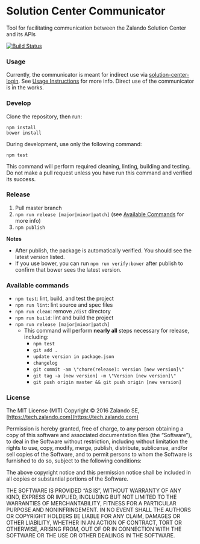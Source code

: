# Solution Center Communicator
Tool for facilitating communication between the Zalando Solution Center and its APIs

[![Build Status](https://travis-ci.org/zalando-incubator/solution-center-communicator.svg?branch=master)](https://travis-ci.org/zalando-incubator/solution-center-communicator)

### Usage

Currently, the communicator is meant for indirect use via [solution-center-login](https://github.com/zalando-incubator/solution-center-login). See [Usage Instructions](https://github.com/zalando-incubator/solution-center-login#usage) for more info.
Direct use of the communicator is in the works.
	 
### Develop

Clone the repository, then run:

```shell
npm install
bower install
```

During development, use only the following command:

```shell
npm test
```

This command will perform required cleaning, linting, building and testing. Do not make a pull request unless you have run this command and verified its success.

### Release

1. Pull master branch
1. `npm run release [major|minor|patch]` (see [Available Commands](#available-commands) for more info)
1. `npm publish`

**Notes**
* After publish, the package is automatically verified. You should see the latest version listed.
* If you use bower, you can run `npm run verify:bower` after publish to confirm that bower sees the latest version.

### Available commands

* `npm test`: lint, build, and test the project
* `npm run lint`: lint source and spec files
* `npm run clean`: remove `/dist` directory
* `npm run build`: lint and build the project
* `npm run release [major|minor|patch]`
  * This command will perform **nearly all** steps necessary for release, including:
    * `npm test`
    * `git add .`
    * `update version in package.json`
    * `changelog`
    * `git commit -am \"chore(release): version [new version]\"`
    * `git tag -a [new version] -m \"Version [new version]\"`
    * `git push origin master && git push origin [new version]`

### License
The MIT License (MIT) Copyright © 2016 Zalando SE, [https://tech.zalando.com](https://tech.zalando.com)

Permission is hereby granted, free of charge, to any person obtaining a copy of this software and associated documentation files (the “Software”),
to deal in the Software without restriction, including without limitation the rights to use, copy, modify, merge, publish, distribute, sublicense,
and/or sell copies of the Software, and to permit persons to whom the Software is furnished to do so, subject to the following conditions:

The above copyright notice and this permission notice shall be included in all copies or substantial portions of the Software.

THE SOFTWARE IS PROVIDED “AS IS”, WITHOUT WARRANTY OF ANY KIND, EXPRESS OR IMPLIED, INCLUDING BUT NOT LIMITED TO THE WARRANTIES OF MERCHANTABILITY,
FITNESS FOR A PARTICULAR PURPOSE AND NONINFRINGEMENT. IN NO EVENT SHALL THE AUTHORS OR COPYRIGHT HOLDERS BE LIABLE FOR ANY CLAIM, DAMAGES OR OTHER
LIABILITY, WHETHER IN AN ACTION OF CONTRACT, TORT OR OTHERWISE, ARISING FROM, OUT OF OR IN CONNECTION WITH THE SOFTWARE OR THE USE OR OTHER DEALINGS
IN THE SOFTWARE.
